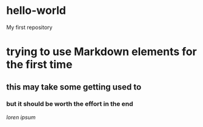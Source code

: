 # hello-world
My first repository

# trying to use Markdown elements for the first time
## this may take some getting used to
### but it should be worth the effort in the end

*loren ipsum* 
